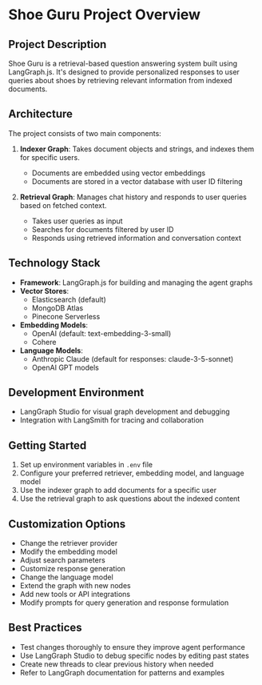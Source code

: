 # Shoe Guru Project Overview

## Project Description
Shoe Guru is a retrieval-based question answering system built using LangGraph.js. It's designed to provide personalized responses to user queries about shoes by retrieving relevant information from indexed documents.

## Architecture
The project consists of two main components:

1. **Indexer Graph**: Takes document objects and strings, and indexes them for specific users.
   - Documents are embedded using vector embeddings
   - Documents are stored in a vector database with user ID filtering

2. **Retrieval Graph**: Manages chat history and responds to user queries based on fetched context.
   - Takes user queries as input
   - Searches for documents filtered by user ID
   - Responds using retrieved information and conversation context

## Technology Stack
- **Framework**: LangGraph.js for building and managing the agent graphs
- **Vector Stores**: 
  - Elasticsearch (default)
  - MongoDB Atlas
  - Pinecone Serverless
- **Embedding Models**:
  - OpenAI (default: text-embedding-3-small)
  - Cohere
- **Language Models**:
  - Anthropic Claude (default for responses: claude-3-5-sonnet)
  - OpenAI GPT models

## Development Environment
- LangGraph Studio for visual graph development and debugging
- Integration with LangSmith for tracing and collaboration

## Getting Started
1. Set up environment variables in `.env` file
2. Configure your preferred retriever, embedding model, and language model
3. Use the indexer graph to add documents for a specific user
4. Use the retrieval graph to ask questions about the indexed content

## Customization Options
- Change the retriever provider
- Modify the embedding model
- Adjust search parameters
- Customize response generation
- Change the language model
- Extend the graph with new nodes
- Add new tools or API integrations
- Modify prompts for query generation and response formulation

## Best Practices
- Test changes thoroughly to ensure they improve agent performance
- Use LangGraph Studio to debug specific nodes by editing past states
- Create new threads to clear previous history when needed
- Refer to LangGraph documentation for patterns and examples
